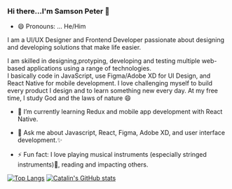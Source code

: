 ### Hi there...I'm Samson Peter 👋
- 😄 Pronouns: ... He/Him

I am a UI/UX Designer and Frontend Developer passionate about designing and developing solutions that make life easier. 

I am skilled in designing,protyping, developing and testing multiple web-based applications using a range of technologies.                                                 
I basically code in JavaScript, use Figma/Adobe XD for UI Design, and React Native for mobile development. I love challenging myself to build every product I design and to learn something new every day.
At my free time, I study God and the laws of nature 😄
- 🌱 I’m currently learning Redux and mobile app development with React Native.

- 💬 Ask me about Javascript, React, Figma, Adobe XD, and user interface development.✨
- ⚡ Fun fact: I love playing musical instruments (especially stringed instruments):musical_note:, reading and impacting others.
<!-- - Here is my Github stat -->
<!-- ![Github stats](https://github-readme-stats.vercel.app/api?username=livingstone17&theme=highcontrast&show_icons=true&count_private=false) ![Top Languages Card](https://github-readme-stats.vercel.app/api/top-langs/?username=livingstone17&layout=compact) -->

[![Top Langs](https://github-readme-stats.vercel.app/api/top-langs/?username=livingstone17&theme=radical)](https://github.com/anuraghazra/github-readme-stats) [![Catalin's GitHub stats](https://github-readme-stats.vercel.app/api?username=livingstone17&theme=radical)](https://github.com/anuraghazra/github-readme-stats)




 

<!--
**Livingstone17/Livingstone17** is a ✨ _special_ ✨ repository because its `README.md` (this file) appears on your GitHub profile.

Here are some ideas to get you started:

- 🔭 I’m currently working on ...
- 🌱 I’m currently learning ...
- 👯 I’m looking to collaborate on ...
- 🤔 I’m looking for help with ...
- 💬 Ask me about ...
- 📫 How to reach me: ...
- 😄 Pronouns: ...
- ⚡ Fun fact: ...
-->
